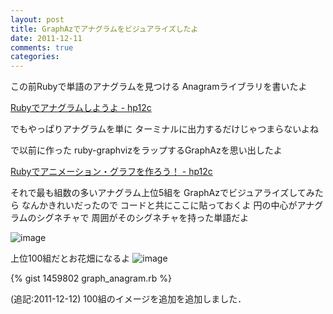 ```yaml
---
layout: post
title: GraphAzでアナグラムをビジュアライズしたよ
date: 2011-12-11
comments: true
categories:
---
```



この前Rubyで単語のアナグラムを見つける
Anagramライブラリを書いたよ

[Rubyでアナグラムしようよ - hp12c](http://d.hatena.ne.jp/keyesberry/20111205/p2)

でもやっぱりアナグラムを単に
ターミナルに出力するだけじゃつまらないよね

で以前に作った
ruby-graphvizをラップするGraphAzを思い出したよ

[Rubyでアニメーション・グラフを作ろう！ - hp12c](http://d.hatena.ne.jp/keyesberry/20100203/p1)

それで最も組数の多いアナグラム上位5組を
GraphAzでビジュアライズしてみたら
なんかきれいだったので
コードと共にここに貼っておくよ
円の中心がアナグラムのシグネチャで
周囲がそのシグネチャを持った単語だよ

![image](http://img.f.hatena.ne.jp/images/fotolife/k/keyesberry/20111211/20111211192807.png)


上位100組だとお花畑になるよ
![image](http://img.f.hatena.ne.jp/images/fotolife/k/keyesberry/20111212/20111212000354.png)


{% gist 1459802 graph_anagram.rb %}


(追記:2011-12-12) 100組のイメージを追加を追加しました．